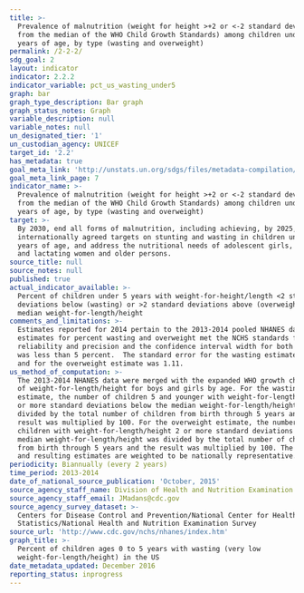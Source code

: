 ```yaml
---
title: >-
  Prevalence of malnutrition (weight for height >+2 or <-2 standard deviation
  from the median of the WHO Child Growth Standards) among children under 5
  years of age, by type (wasting and overweight)
permalink: /2-2-2/
sdg_goal: 2
layout: indicator
indicator: 2.2.2
indicator_variable: pct_us_wasting_under5
graph: bar
graph_type_description: Bar graph
graph_status_notes: Graph
variable_description: null
variable_notes: null
un_designated_tier: '1'
un_custodian_agency: UNICEF
target_id: '2.2'
has_metadata: true
goal_meta_link: 'http://unstats.un.org/sdgs/files/metadata-compilation/Metadata-Goal-2.pdf'
goal_meta_link_page: 7
indicator_name: >-
  Prevalence of malnutrition (weight for height >+2 or <-2 standard deviation
  from the median of the WHO Child Growth Standards) among children under 5
  years of age, by type (wasting and overweight)
target: >-
  By 2030, end all forms of malnutrition, including achieving, by 2025, the
  internationally agreed targets on stunting and wasting in children under 5
  years of age, and address the nutritional needs of adolescent girls, pregnant
  and lactating women and older persons.
source_title: null
source_notes: null
published: true
actual_indicator_available: >-
  Percent of children under 5 years with weight-for-height/length <2 standard
  deviations below (wasting) or >2 standard deviations above (overweight) the
  median weight-for-length/height 
comments_and_limitations: >-
  Estimates reported for 2014 pertain to the 2013-2014 pooled NHANES data. The
  estimates for percent wasting and overweight met the NCHS standards for
  reliability and precision and the confidence interval width for both estimates
  was less than 5 percent.  The standard error for the wasting estimate was 0.27
  and for the overweight estimate was 1.11.
us_method_of_computation: >-
  The 2013-2014 NHANES data were merged with the expanded WHO growth chart files
  of weight-for-length/height for boys and girls by age. For the wasting
  estimate, the number of children 5 and younger with weight-for-length/height 2
  or more standard deviations below the median weight-for-length/height was
  divided by the total number of children from birth through 5 years and the
  result was multiplied by 100. For the overweight estimate, the number of
  children with weight-for-length/height 2 or more standard deviations above the
  median weight-for-length/height was divided by the total number of children
  from birth through 5 years and the result was multiplied by 100. The numbers
  and resulting estimates are weighted to be nationally representative.
periodicity: Biannually (every 2 years)
time_period: 2013-2014
date_of_national_source_publication: 'October, 2015'
source_agency_staff_name: Division of Health and Nutrition Examination Survey
source_agency_staff_email: JMadans@cdc.gov
source_agency_survey_dataset: >-
  Centers for Disease Control and Prevention/National Center for Health
  Statistics/National Health and Nutrition Examination Survey
source_url: 'http://www.cdc.gov/nchs/nhanes/index.htm'
graph_title: >-
  Percent of children ages 0 to 5 years with wasting (very low
  weight-for-length/height) in the US
date_metadata_updated: December 2016
reporting_status: inprogress
---
```


